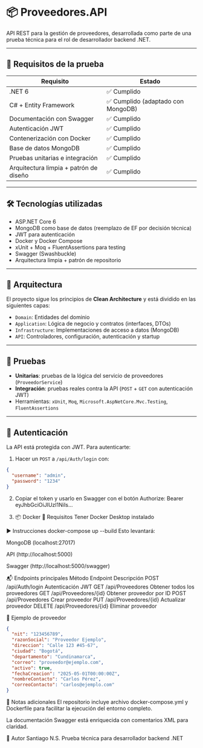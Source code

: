 # 📦 Proveedores.API


API REST para la gestión de proveedores, desarrollada como parte de una prueba técnica para el rol de desarrollador backend .NET.

---

## 📌 Requisitos de la prueba

| Requisito                                 | Estado    |
|-------------------------------------------|-----------|
| .NET 6                                     | ✅ Cumplido |
| C# + Entity Framework                     | ✅ Cumplido (adaptado con MongoDB) |
| Documentación con Swagger                 | ✅ Cumplido |
| Autenticación JWT                         | ✅ Cumplido |
| Contenerización con Docker                | ✅ Cumplido |
| Base de datos MongoDB                     | ✅ Cumplido |
| Pruebas unitarias e integración           | ✅ Cumplido |
| Arquitectura limpia + patrón de diseño    | ✅ Cumplido |

---

## 🛠️ Tecnologías utilizadas

- ASP.NET Core 6
- MongoDB como base de datos (reemplazo de EF por decisión técnica)
- JWT para autenticación
- Docker y Docker Compose
- xUnit + Moq + FluentAssertions para testing
- Swagger (Swashbuckle)
- Arquitectura limpia + patrón de repositorio

---

## 📐 Arquitectura

El proyecto sigue los principios de **Clean Architecture** y está dividido en las siguientes capas:

- `Domain`: Entidades del dominio
- `Application`: Lógica de negocio y contratos (interfaces, DTOs)
- `Infrastructure`: Implementaciones de acceso a datos (MongoDB)
- `API`: Controladores, configuración, autenticación y startup

---

## 🧪 Pruebas

- **Unitarias**: pruebas de la lógica del servicio de proveedores (`ProveedorService`)
- **Integración**: pruebas reales contra la API (`POST` + `GET` con autenticación JWT)
- Herramientas: `xUnit`, `Moq`, `Microsoft.AspNetCore.Mvc.Testing`, `FluentAssertions`

---

## 🔐 Autenticación

La API está protegida con JWT. Para autenticarte:

1. Hacer un `POST` a `/api/Auth/login` con:

```json
{
  "username": "admin",
  "password": "1234"
}
```

2. Copiar el token y usarlo en Swagger con el botón Authorize:
Bearer eyJhbGciOiJIUzI1NiIs...

3. 📦 Docker
🔧 Requisitos
Tener Docker Desktop instalado

▶️ Instrucciones
docker-compose up --build
Esto levantará:

MongoDB (localhost:27017)

API (http://localhost:5000)

Swagger (http://localhost:5000/swagger)

📬 Endpoints principales
Método	Endpoint	Descripción
POST	/api/Auth/login	Autenticación JWT
GET	/api/Proveedores	Obtener todos los proveedores
GET	/api/Proveedores/{id}	Obtener proveedor por ID
POST	/api/Proveedores	Crear proveedor
PUT	/api/Proveedores/{id}	Actualizar proveedor
DELETE	/api/Proveedores/{id}	Eliminar proveedor

🧾 Ejemplo de proveedor
``` json
{
  "nit": "123456789",
  "razonSocial": "Proveedor Ejemplo",
  "direccion": "Calle 123 #45-67",
  "ciudad": "Bogotá",
  "departamento": "Cundinamarca",
  "correo": "proveedor@ejemplo.com",
  "activo": true,
  "fechaCreacion": "2025-05-01T00:00:00Z",
  "nombreContacto": "Carlos Pérez",
  "correoContacto": "carlos@ejemplo.com"
}
```
🧠 Notas adicionales
El repositorio incluye archivo docker-compose.yml y Dockerfile para facilitar la ejecución del entorno completo.

La documentación Swagger está enriquecida con comentarios XML para claridad.

🚀 Autor
Santiago N.S.
Prueba técnica para desarrollador backend .NET



